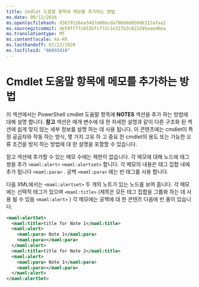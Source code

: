 ```yaml
---
title: Cmdlet 도움말 항목에 메모를 추가하는 방법
ms.date: 09/12/2016
ms.openlocfilehash: d3679126ea34d7e86bcda700d0d050d8312a7aa2
ms.sourcegitcommit: de59ff77c6535fc772c1e327b3c823295eaed6ea
ms.translationtype: MT
ms.contentlocale: ko-KR
ms.lasthandoff: 07/22/2020
ms.locfileid: "86893410"
---
```

# <a name="how-to-add-notes-to-a-cmdlet-help-topic"></a>Cmdlet 도움말 항목에 메모를 추가하는 방법

이 섹션에서는 PowerShell cmdlet 도움말 항목에 **NOTES** 섹션을 추가 하는 방법에 대해 설명 합니다. **참고** 섹션은 매개 변수에 대 한 자세한 설명과 같이 다른 구조화 된 섹션에 쉽게 맞지 않는 세부 정보를 설명 하는 데 사용 됩니다. 이 콘텐츠에는 cmdlet이 특정 공급자와 작동 하는 방식, 몇 가지 고유 하 고 중요 한 cmdlet의 용도 또는 가능한 오류 조건을 방지 하는 방법에 대 한 설명을 포함할 수 있습니다.

참고 섹션에 추가할 수 있는 메모 수에는 제한이 없습니다. 각 메모에 대해 노드에 태그 쌍을 추가 `<maml:alert>` `<maml:alertset>` 합니다. 각 메모의 내용은 태그 집합 내에 추가 됩니다 `<maml:para>` . 공백 `<maml:para>` 에는 빈 태그를 사용 합니다.

다음 XML에서는 `<maml:alertset>` 두 개의 노트가 있는 노드를 보여 줍니다. 각 메모에는 선택적 태그가 있으며 `<maml:title>` (제목은 모든 태그 집합을 그룹화 하는 데 사용 될 수 있음 `<maml:alert>` ) 각 메모에는 공백에 대 한 콘텐츠 다음에 빈 줄이 있습니다.

```xml
<maml:alertSet>
  <maml:title>title for Note 1</maml:title>
  <maml:alert>
    <maml:para> Note 1</maml:para>
    <maml:para></maml:para>
  </maml:alert>
  <maml:title>title for Note 2</maml:title>
  <maml:alert>
    <maml:para> Note 1</maml:para>
    <maml:para></maml:para>
  </maml:alert>
</maml:alertSet>
```

